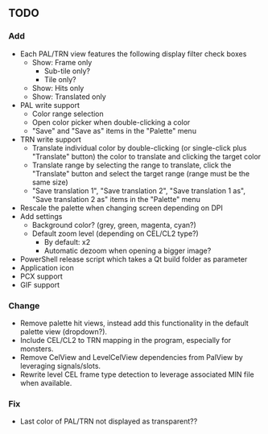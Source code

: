 ## TODO

### Add
- Each PAL/TRN view features the following display filter check boxes
    - Show: Frame only
        - Sub-tile only?
        - Tile only?
    - Show: Hits only
    - Show: Translated only
- PAL write support
    - Color range selection
    - Open color picker when double-clicking a color
    - "Save" and "Save as" items in the "Palette" menu
- TRN write support
    - Translate individual color by double-clicking (or single-click plus "Translate" button) the color to translate and clicking the target color
    - Translate range by selecting the range to translate, click the "Translate" button and select the target range (range must be the same size)
    - "Save translation 1", "Save translation 2", "Save translation 1 as", "Save translation 2 as" items in the "Palette" menu
- Rescale the palette when changing screen depending on DPI
- Add settings
    - Background color? (grey, green, magenta, cyan?)
    - Default zoom level (depending on CEL/CL2 type?)
        - By default: x2
        - Automatic dezoom when opening a bigger image?
- PowerShell release script which takes a Qt build folder as parameter
- Application icon
- PCX support
- GIF support

### Change
- Remove palette hit views, instead add this functionality in the default palette view (dropdown?).
- Include CEL/CL2 to TRN mapping in the program, especially for monsters.
- Remove CelView and LevelCelView dependencies from PalView by leveraging signals/slots.
- Rewrite level CEL frame type detection to leverage associated MIN file when available.

### Fix
- Last color of PAL/TRN not displayed as transparent??
